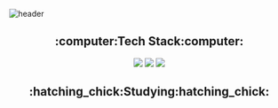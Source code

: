 ![header](https://capsule-render.vercel.app/api?type=waving&color=6bd175&height=300&section=header&text=Welcome&fontAlign=50&fontAlignY=45&desc=Hyunmin200's%20Github&descSize=25&descAlign=70&descAlignY=61&fontSize=120&fontColor=ffffff)
<div align = center>
  <h2>:computer:Tech Stack:computer:</h2>
  <img src="https://img.shields.io/badge/Clanguage-A8B9CC.svg?style=for-the-badge&logo=C&logoColor=white">
  <img src="https://img.shields.io/badge/Csharp-239120.svg?style=for-the-badge&logo=Csharp&logoColor=while">
  
  <img src="https://img.shields.io/badge/Unity-FFFFFF.svg?style=for-the-badge&logo=Unity&logoColor=black">
  <h2>:hatching_chick:Studying:hatching_chick:</h2>
</div>
